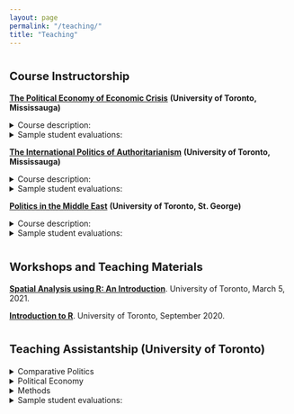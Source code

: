 ```yaml
---
layout: page
permalink: "/teaching/"
title: "Teaching"
---
```


# <span style="font-size: 20px; ">Course Instructorship</span>

[**The Political Economy of Economic Crisis**](https://semuhi.github.io/assets/pdf/syllabus-crisis.pdf) **(University of Toronto, Mississauga)** 
<details> <summary> Course description: </summary>
Following an introduction to the history of global economic crises and macroeconomic fundamentals, the course will first investigate the political implications and social costs of austerity programs. What are the electoral costs of austerity measures? Who supports austerity programs and why? How do austerity measures impact political behavior and preferences for redistribution? Do they lead to increasing support for leftist or anti-mainstream parties? Then, we will discuss the international ramifications of economic crises: Do they lead to autocratization? Is the global monetary order crumbling? The primary learning outcome of this course is to expose students to timely and critical conversations about the political impact of financial crises and austerity measures at the domestic and international levels.
</details>

<details> <summary> Sample student evaluations: </summary>
<blockquote> Extremely satisfied with my experience, instructor offered an excellent space for discussion, making everyone feel comfortable, despite getting into some controversial issues related to the political implications of economic crises. </blockquote>

<blockquote> The professor created an environment in which I felt incredibly comfortable. I honestly believed in the sentiment “no stupid questions.” I never felt embarrassed when I failed to understand a concept. Prof always was very quick to respond to emails and was very understanding of the often harsh reality of student life. </blockquote>

<blockquote> Professor Semuhi was excellent in his instruction. His course content was thorough and engaging. He was extremely knowledgable and did an amazing job in passing on his knowledge. His assignments and readings were well curated and the atmosphere in his class was very conducive to learning. Discussions were well orchestrated and made sure no one felt left out or disengaged. He was also very warm and understanding and never added unnecessary burden to discourage the learning experience. </blockquote>

</details>

[**The International Politics of Authoritarianism**](https://semuhi.github.io/assets/pdf/autocrat-syllabus.pdf) **(University of Toronto, Mississauga)** 
<details> <summary> Course description: </summary>
The course will investigate the following key questions: Is there a new emerging post-liberal global order as a backlash against economic globalization? Are we experiencing a new wave of autocratization across the world at the hands of tech-savvy dictators who repress dissidents beyond their borders and disrupt democratic processes abroad? Has autocracy promotion and diffusion replaced the international efforts of democratization? Can the international community feasibly constrain autocratic regimes? This course’s primary expected learning outcome is to offer an insight into the international roots of autocratic resilience. Students will also be equipped with analytical tools to assess current policy interventions designed to contain or curtail autocratic regime practices.
</details>

<details> <summary> Sample student evaluations: </summary>
<blockquote> Hands down, best learning experience I've had at UTM. The professor is extremely engaging and provides great support to the whole class. The general mood of the class was excellent throughout, and this is thanks to the professor's excellent student management and treating us like peers. </blockquote> 

<blockquote>The overall instruction of this course was great. Professor Sinanoglu was very enthusiastic about the subject material, explained concepts very clearly, and created an environment where I could feel comfortable sharing thoughts about the course readings. </blockquote> 

<blockquote> I appreciated Professor Sinanoglu's conversational teaching style. It essentially forced us, as students, to engage with the readings rather than merely recite back what we read. The critical engagement made me think more about the implications of the readings rather than what was printed. </blockquote>

</details>

[**Politics in the Middle East**](https://semuhi.github.io/assets/pdf/syllabus-mena.pdf) **(University of Toronto, St. George)** 
<details> <summary> Course description: </summary>
The course is organized thematically but chronologically follows significant turning points. We will investigate key topics such as the legacies of colonial state on the formation of collective identities, the repercussions of patrimonial capitalism and rentier state on resource mobilization, the impact of autocratic ruling bargains on contentious politics, and the role of foreign intervention in a comparative perspective, by covering different countries under each theme. The Middle East exhibits remarkable diversity in economic development, social mobilizations, and state capacity. This course's primary expected learning outcome is to capture this intra-regional variation and deconstruct blanket explanations for the region's politics. Students will be encouraged to be attentive to social mobilizations under different types of autocratic ruling bargains. Lastly, through in-class discussions and debates with guests, students will follow current regional events to identify prominent actors, events, and institutions, especially in social mobilizations.
</details>

<details> <summary> Sample student evaluations: </summary>
<blockquote> The professor created an optimal learning environment that stimulates critical thinking and discussion. Engagement with the students was optimal, and the learning experience was professional and inclusive. The professor made sure all students were engaged with the content and made effective accommodations to ensure optimal learning.</blockquote>

<blockquote> The instructor offered assistance of all kinds, from office hours at the students' preferred times, generous extensions when work in the semester was piling up, and feedback on every assignment that helped to improve for future assignments. </blockquote>

<blockquote> One of the best professors, very well versed in Middle Eastern politics. The professor was brilliant and enthusiastic. </blockquote>
</details>

# <span style="font-size: 20px; ">Workshops and Teaching Materials</span>

[**Spatial Analysis using R: An Introduction**](https://semuhi.github.io/uoft-spatial/slides#1). University of Toronto, March 5, 2021. 

[**Introduction to R**](https://semuhi.github.io/intro-to-r/). University of Toronto, September 2020. 

# <span style="font-size: 20px; ">Teaching Assistantship (University of Toronto) </span>

<details> <summary> Comparative Politics </summary>

- State, Society and Power in Comparative Perspective <br>
- Comparative Politics: Revolution, Democracy and Authoritarianism <br>
- Democracy, Dictatorship, War and Peace: An Introduction <br>
- Public Opinion and Voting

</details>

<details> <summary> Political Economy </summary>

- Global Political Economy: Policy and Analysis <br>
- Politics of Development <br>
- U.S. Government and Politics 

</details>

<details> <summary> Methods </summary>

- Statistics for Political Scientists <br>
- Thinking Through Research Design <br>
- Using Data to Understand Politics and Society <br>
- Introduction to Quantitative Reasoning

</details>

<details> <summary> Sample student evaluations: </summary>
<blockquote> Semuhi is the best TA I had since I started university, he is dedicated to making the tutorial session as fun and educative as possible, he always came prepared for tutorials, organized small debates, games, and other interactive ways to help students engage with the material seen in class. He went beyond all expectations by proposing his students send their intro so that he could give us additional feedback before we submitted our essays.</blockquote>

<blockquote> I think his main strength was that he was able to create an inclusive environment and establish a lively discussion that kept me interested in the concepts that were being discussed. These tutorial sections actually made me look forward to this class.</blockquote>

<blockquote> Semuhi was extremely supportive, approachable, kind, and encouraging while still challenging students. This not only created an excellent learning environment but motivated students to succeed.</blockquote>

<blockquote> Excellent grasp of the material and an ability to synthesize complex ideas, so the class understood the essence of the ideas. He is very generous with his time to explain and help students. Great teacher and very smooth delivery.</blockquote>

</details>
